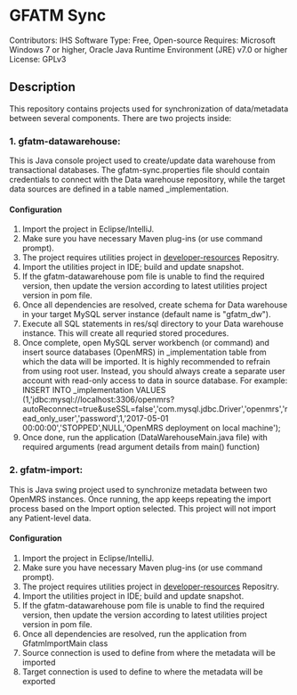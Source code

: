 # GFATM Sync
Contributors: IHS
Software Type: Free, Open-source
Requires: Microsoft Windows 7 or higher, Oracle Java Runtime Environment (JRE) v7.0 or higher
License: GPLv3

## Description
This repository contains projects used for synchronization of data/metadata between several components. There are two projects inside:

### 1. gfatm-datawarehouse:
This is Java console project used to create/update data warehouse from transactional databases. The gfatm-sync.properties file should contain credentials to connect with the Data warehouse repository, while the target data sources are defined in a table named _implementation.

#### Configuration
1. Import the project in Eclipse/IntelliJ.
2. Make sure you have necessary Maven plug-ins (or use command prompt).
3. The project requires utilities project in [developer-resources](https://git.ihsinformatics.com/team-leaders/developer-resources.git) Repositry.
4. Import the utilities project in IDE; build and update snapshot.
5. If the gfatm-datawarehouse pom file is unable to find the required version, then update the version according to latest utilities project version in pom file.
6. Once all dependencies are resolved, create schema for Data warehouse in your target MySQL server instance (default name is "gfatm_dw").
7. Execute all SQL statements in res/sql directory to your Data warehouse instance. This will create all requried stored procedures.
8. Once complete, open MySQL server workbench (or command) and insert source databases (OpenMRS) in _implementation table from which the data will be imported. It is highly recommended to refrain from using root user. Instead, you should always create a separate user account with read-only access to data in source database.
For example: 
INSERT INTO _implementation VALUES (1,'jdbc:mysql://localhost:3306/openmrs?autoReconnect=true&useSSL=false','com.mysql.jdbc.Driver','openmrs','read_only_user','password',1,'2017-05-01 00:00:00','STOPPED',NULL,'OpenMRS deployment on local machine');
9. Once done, run the application (DataWarehouseMain.java file) with required arguments (read argument details from main() function)

### 2. gfatm-import:
This is Java swing project used to synchronize metadata between two OpenMRS instances. Once running, the app keeps repeating the import process based on the Import option selected.
This project will not import any Patient-level data.

#### Configuration
1. Import the project in Eclipse/IntelliJ.
2. Make sure you have necessary Maven plug-ins (or use command prompt).
3. The project requires utilities project in [developer-resources](https://git.ihsinformatics.com/team-leaders/developer-resources.git) Repositry.
4. Import the utilities project in IDE; build and update snapshot.
5. If the gfatm-datawarehouse pom file is unable to find the required version, then update the version according to latest utilities project version in pom file.
6. Once all dependencies are resolved, run the application from GfatmImportMain class
7. Source connection is used to define from where the metadata will be imported
8. Target connection is used to define to where the metadata will be exported

